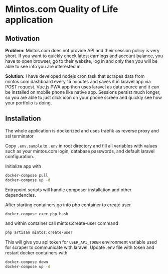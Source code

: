 # Mintos.com Quality of Life application

## Motivation
**Problem:**
Mintos.com does not provide API and their session policy is very short. If you want to quickly check latest earnings 
and account balance, you have to open browser, go to their website, log in and only then you will be able to see info 
you are interested in.

**Solution:**
I have developed nodejs cron task that scrapes data from mintos.com dashboard every 15 minutes and saves it in laravel 
app via POST request. Vue.js PWA app then uses laravel as data source and it can be installed on mobile phone like 
native app. Sessions persist much longer, so you are able to just click icon on your phone screen and quickly see how 
your portfolio is doing.

## Installation
The whole application is dockerized and uses traefik as reverse proxy and ssl terminator

Copy `.env.sample` to `.env` in root directory and fill all variables with values such as your mintos.com login, 
database passwords, and default laravel configuration.

Initialize app with 
```bash
docker-compose pull
docker-compose up -d
```
Entrypoint scripts will handle composer installation and other dependencies.

After starting containers go into php container to create user
```bash
docker-compose exec php bash
```
and within container call mintos:create-user command
```bash
php artisan mintos:create-user
```

This will give you api token for `USER_API_TOKEN` environment variable used for scraper to communicate with laravel. 
Update .env file with token and restart docker containers with
```bash
docker-compose down
docker-compose up -d
```